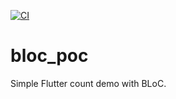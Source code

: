 [![CI](https://github.com/gustavomurad/bloc_poc/actions/workflows/main.yml/badge.svg)](https://github.com/gustavomurad/bloc_poc/actions/workflows/main.yml)

# bloc_poc

Simple Flutter count demo with BLoC.
